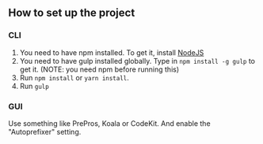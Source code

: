 ## How to set up the project


### CLI

1. You need to have npm installed. To get it, install [NodeJS](https://nodejs.org/en/)
2. You need to have gulp installed globally. Type in `npm install -g gulp` to get it. (NOTE: you need npm before running this)
3. Run `npm install` or `yarn install`.
4. Run `gulp`



### GUI
Use something like PrePros, Koala or CodeKit. And enable the "Autoprefixer" setting.
